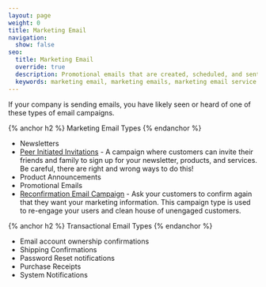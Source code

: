 ```yaml
---
layout: page
weight: 0
title: Marketing Email
navigation:
  show: false
seo:
  title: Marketing Email
  override: true
  description: Promotional emails that are created, scheduled, and sent to a list or segment of recipients.
  keywords: marketing email, marketing emails, marketing email service
---
```


If your company is sending emails, you have likely seen or heard of one of these types of email campaigns.

{% anchor h2 %}
Marketing Email Types
{% endanchor %}

<ul>
  <li>Newsletters</li>
  <li><a href="{{root_url}}/Glossary/peer_invitations.html">Peer Initiated Invitations</a> - A campaign where customers can invite their friends and family to sign up for your newsletter, products, and services. Be careful, there are right and wrong ways to do this!</li>
  <li>Product Announcements</li>
  <li>Promotional Emails</li>
  <li><a href="{{root_url}}/Glossary/reconfirmation.html">Reconfirmation Email Campaign</a> - Ask your customers to confirm again that they want your marketing information. This campaign type is used to re-engage your users and clean house of unengaged customers.</li>
</ul> 

{% anchor h2 %}
Transactional Email Types
{% endanchor %}

<ul>
  <li>Email account ownership confirmations</li>
  <li>Shipping Confirmations</li>
  <li>Password Reset notifications</li>
  <li>Purchase Receipts</li>
  <li>System Notifications</li>
</ul>


